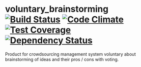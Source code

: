 # voluntary_brainstorming [![Build Status](https://travis-ci.org/volontariat/voluntary_brainstorming.svg?branch=master)](https://travis-ci.org/volontariat/voluntary_brainstorming) [![Code Climate](https://codeclimate.com/github/volontariat/voluntary_brainstorming/badges/gpa.svg)](https://codeclimate.com/github/volontariat/voluntary_brainstorming) [![Test Coverage](https://codeclimate.com/github/volontariat/voluntary_brainstorming/badges/coverage.svg)](https://codeclimate.com/github/volontariat/voluntary_brainstorming) [![Dependency Status](https://gemnasium.com/volontariat/voluntary_brainstorming.png)](https://gemnasium.com/volontariat/voluntary_brainstorming)

Product for crowdsourcing management system voluntary about brainstorming of ideas and their pros / cons with voting.